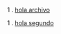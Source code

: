 1 . [hola archivo](https://img.playbuzz.com/image/upload/ar_1.5,c_crop/v1556901078/isndqlxvo8n9fpogzlms.gif)

1 . [hola segundo](https://pablomonteserin.com/curso/javascript/ejemplos-api-fetch/)